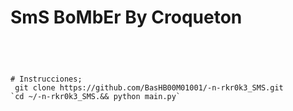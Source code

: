 # SmS BoMbEr By Croqueton

```




# Instrucciones; 
 git clone https://github.com/BasHB00M01001/-n-rkr0k3_SMS.git
`cd ~/-n-rkr0k3_SMS.&& python main.py`

